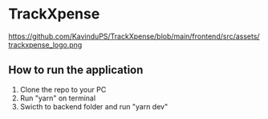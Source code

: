 # TrackXpense
https://github.com/KavinduPS/TrackXpense/blob/main/frontend/src/assets/trackxpense_logo.png
## How to run the application
  1. Clone the repo to your PC
  2. Run "yarn" on terminal
  3. Swicth to backend folder and run "yarn dev"
